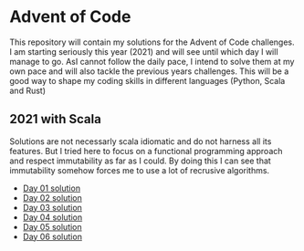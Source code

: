 # Advent of Code

This repository will contain my solutions for the Advent of Code challenges. I am starting seriously this year (2021) and will see until which day I will manage to go. AsI cannot follow the daily pace, I intend to solve them at my own pace and will also tackle the previous years challenges. This will be a good way to shape my coding skills in different languages (Python, Scala and Rust)

## 2021 with Scala

Solutions are not necessarly scala idiomatic and do not harness all its features. But I tried here to focus on a functional programming approach and respect immutability as far as I could. By doing this I can see that immutability somehow forces me to use a lot of recrusive algorithms.

- [Day 01 solution](https://github.com/fbraza/adventofcode/blob/master/2021/src/main/scala/day01.scala)
- [Day 02 solution](https://github.com/fbraza/adventofcode/blob/master/2021/src/main/scala/day02.scala)
- [Day 03 solution](https://github.com/fbraza/adventofcode/blob/master/2021/src/main/scala/day03.scala)
- [Day 04 solution](https://github.com/fbraza/adventofcode/blob/master/2021/src/main/scala/day04.scala)
- [Day 05 solution](https://github.com/fbraza/adventofcode/blob/master/2021/src/main/scala/day05.scala)
- [Day 06 solution](https://github.com/fbraza/adventofcode/blob/master/2021/src/main/scala/day06.scala)
